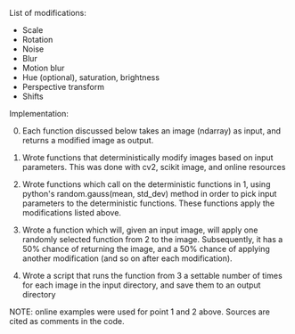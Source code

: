 List of modifications: 
* Scale 
* Rotation 
* Noise 
* Blur 
* Motion blur 
* Hue (optional), saturation, brightness 
* Perspective transform 
* Shifts 

 
Implementation: 

0. Each function discussed below takes an image (ndarray) as input, and returns a modified image as output. 

1. Wrote functions that deterministically modify images based on input parameters. This was done with cv2, scikit image, and online resources 

2. Wrote functions which call on the deterministic functions in 1, using python's random.gauss(mean, std_dev) method in order to pick input parameters to the deterministic functions. These functions apply the modifications listed above. 

3. Wrote a function which will, given an input image, will apply one randomly selected function from 2 to the image. Subsequently, it has a 50% chance of returning the image, and a 50% chance of applying another modification (and so on after each modification). 

4. Wrote a script that runs the function from 3 a settable number of times for each image in the input directory, and save them to an output directory 

NOTE: online examples were used for point 1 and 2 above. Sources are cited as comments in the code.